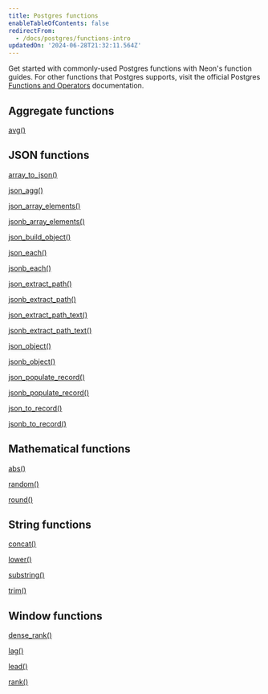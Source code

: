 ```yaml
---
title: Postgres functions
enableTableOfContents: false
redirectFrom:
  - /docs/postgres/functions-intro
updatedOn: '2024-06-28T21:32:11.564Z'
---
```


Get started with commonly-used Postgres functions with Neon's function guides. For other functions that Postgres supports, visit the official Postgres [Functions and Operators](https://www.postgresql.org/docs/current/functions.html) documentation.

## Aggregate functions

<DetailIconCards>

<a href="/docs/functions/avg" description="Calculate the average of a set of values" icon="app-store">avg()</a>

</DetailIconCards>

## JSON functions

<DetailIconCards>

<a href="/docs/functions/array_to_json" description="Convert an SQL array to a JSON array" icon="app-store">array_to_json()</a>

<a href="/docs/functions/json_agg" description="Aggregate values into a JSON array" icon="app-store">json_agg()</a>

<a href="/docs/functions/json_array_elements" description="Expand a JSON array into a set of rows" icon="app-store">json_array_elements()</a>

<a href="/docs/functions/jsonb_array_elements" description="Expand a JSONB array into a set of rows" icon="app-store">jsonb_array_elements()</a>

<a href="/docs/functions/json_build_object" description="Build a JSON object out of a variadic argument list" icon="app-store">json_build_object()</a>

<a href="/docs/functions/json_each" description="Expand JSON into a record per key-value pair" icon="app-store">json_each()</a>

<a href="/docs/functions/jsonb_each" description="Expand JSONB into a record per key-value pair" icon="app-store">jsonb_each()</a>

<a href="/docs/functions/json_extract_path" description="Extract a JSON sub-object at the specified path" icon="app-store">json_extract_path()</a>

<a href="/docs/functions/jsonb_extract_path" description="Extract a JSONB sub-object at the specified path" icon="app-store">jsonb_extract_path()</a>

<a href="/docs/functions/json_extract_path_text" description="Extract a JSON sub-object at the specified path as text" icon="app-store">json_extract_path_text()</a>

<a href="/docs/functions/jsonb_extract_path_text" description="Extract a JSONB sub-object at the specified path as text" icon="app-store">jsonb_extract_path_text()</a>

<a href="/docs/functions/json_object" description="Create a JSON object from key-value pairs" icon="app-store">json_object()</a>

<a href="/docs/functions/jsonb_object" description="Create a JSONB object from key-value pairs" icon="app-store">jsonb_object()</a>

<a href="/docs/functions/json_populate_record" description="Cast a JSON object to a record" icon="app-store">json_populate_record()</a>

<a href="/docs/functions/jsonb_populate_record" description="Cast a JSONB object to a record" icon="app-store">jsonb_populate_record()</a>

<a href="/docs/functions/json_to_record" description="Convert a JSON object to a record" icon="app-store">json_to_record()</a>

<a href="/docs/functions/jsonb_to_record" description="Convert a JSONB object to a record" icon="app-store">jsonb_to_record()</a>

</DetailIconCards>

## Mathematical functions

<DetailIconCards>

<a href="/docs/functions/math-abs" description="Calculate the absolute value of a number" icon="app-store">abs()</a>

<a href="/docs/functions/math-random" description="Generate a random number between 0 and 1" icon="app-store">random()</a>

<a href="/docs/functions/math-round" description="Round numbers to a specified precision" icon="app-store">round()</a>

</DetailIconCards>

## String functions

<DetailIconCards>

<a href="/docs/functions/concat" description="Concatenate strings" icon="app-store">concat()</a>

<a href="/docs/functions/lower" description="Convert a string to lowercase" icon="app-store">lower()</a>

<a href="/docs/functions/substring" description="Extract a substring from a string" icon="app-store">substring()</a>

<a href="/docs/functions/trim" description="Remove leading and trailing characters from a string" icon="app-store">trim()</a>

</DetailIconCards>

## Window functions

<DetailIconCards>

<a href="/docs/functions/dense_rank" description="Return the rank of the current row without gaps" icon="app-store">dense_rank()</a>

<a href="/docs/functions/window-lag" description="Access values from previous rows in a result set" icon="app-store">lag()</a>

<a href="/docs/functions/window-lead" description="Access values from subsequent rows in a result set" icon="app-store">lead()</a>

<a href="/docs/functions/window-rank" description="Assign ranks to rows within a result set" icon="app-store">rank()</a>

</DetailIconCards>
